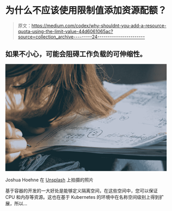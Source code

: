 # 为什么不应该使用限制值添加资源配额？

> 原文：<https://medium.com/codex/why-shouldnt-you-add-a-resource-quota-using-the-limit-value-44d6061065ac?source=collection_archive---------24----------------------->

## 如果不小心，可能会阻碍工作负载的可伸缩性。

![](img/91d5ce530dc041c34a234666fdbd183d.png)

Joshua Hoehne 在 [Unsplash](https://unsplash.com?utm_source=medium&utm_medium=referral) 上拍摄的照片

基于容器的开发的一大好处是能够定义隔离空间，在这些空间中，您可以保证 CPU 和内存等资源。这也在基于 Kubernetes 的环境中在名称空间级别上得到扩展，所以…